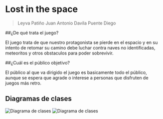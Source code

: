 # Lost in the space
> Leyva Patiño Juan Antonio
> Davila Puente Diego

##¿De qué trata el juego?

El juego trata de que nuestro protagonista se pierde en el espacio 
y en su intento de retomar su camino debe luchar contra naves no identificadas, meteoritos y otros
obstaculos para poder sobrevivir.

##¿Cuál es el público objetivo?

El público al que va dirigido el juego es basicamente todo el público,
aunque se espera que agrade o interese a personas que disfruten de
juegos más retro.

## Diagramas de clases
![Diagrama de clases](DiagramaUML.png)
![Diagrama de clases](MyWorld.png)
